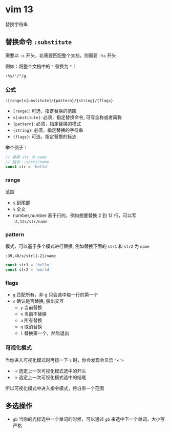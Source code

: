 # vim 13

替换字符串

## 替换命令 `:substitute`

需要以 `:s` 开头，若需要匹配整个文档，则需要 `:%s` 开头

例如：将整个文档中的 `'` 替换为 `"`：

```
:%s/'/"/g
```

### 公式

`:[range]s[ubstitute]/{pattern}/{string}/{flags}`

- `[range]`: 可选，指定替换的范围
- `s[ubstitute]`: 必须，指定替换命令, 可写全称或者简称
- `{pattern}`: 必须，指定替换的模式
- `{string}`: 必须，指定替换的字符串
- `{flags}`: 可选，指定替换的标志

举个例子：

```js
// 替换 str 为 name
// 指令：:s/str/name
const str = 'hello'
```

### range

范围

- `$` 到尾部
- `%` 全文
- number,number 基于行的，例如想要替换 2 到 12 行，可以写 `:2,12s/str/name`

### pattern

模式，可以基于多个模式进行替换, 例如替换下面的 `str1` 和 `str2` 为 `name`

`:39,40/s/str[1-2]/name`

```js
const str1 = 'hello'
const str2 = 'world'
```

### flags

- `g` 匹配所有，非 g 只会选中每一行的第一个
- `c` 确认是否替换, 弹出交互
  - `y` 当前替换 
  - `n` 当前不替换
  - `a` 所有替换
  - `q` 取消替换
  - `l` 替换第一个，然后退出

### 可视化模式

当你进入可视化模式时再按一下 `s` 时，你会发现会显示 `'<'>` 
- `'<` 选定上一次可视化模式选中的开头
- `'>` 选定上一次可视化模式选中的结尾

所以可视化模式中进入指令模式，将自带一个范围

## 多选操作

- `gb` 当你的光标选中一个单词的时候，可以通过 `gb` 来选中下一个单词，大小写严格
